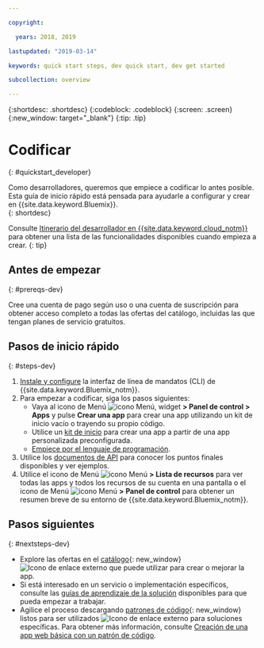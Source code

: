 ```yaml
---

copyright:

  years: 2018, 2019

lastupdated: "2019-03-14"

keywords: quick start steps, dev quick start, dev get started

subcollection: overview

---
```


{:shortdesc: .shortdesc}
{:codeblock: .codeblock}
{:screen: .screen}
{:new_window: target="_blank"}
{:tip: .tip}

# Codificar 
{: #quickstart_developer}

Como desarrolladores, queremos que empiece a codificar lo antes posible. Esta guía de inicio rápido está pensada para ayudarle a configurar y crear en {{site.data.keyword.Bluemix}}.  
{: shortdesc}

Consulte [Itinerario del desarrollador en {{site.data.keyword.cloud_notm}}](/docs/overview?topic=overview-dev-journey) para obtener una lista de las funcionalidades disponibles cuando empieza a crear.
{: tip}

## Antes de empezar
{: #prereqs-dev}

Cree una cuenta de pago según uso o una cuenta de suscripción para obtener acceso completo a todas las ofertas del catálogo, incluidas las que tengan planes de servicio gratuitos. 

## Pasos de inicio rápido
{: #steps-dev}
 
1. [Instale y configure](/docs/home/tools) la interfaz de línea de mandatos (CLI) de {{site.data.keyword.Bluemix_notm}}. 
2. Para empezar a codificar, siga los pasos siguientes:
    * Vaya al icono de Menú ![icono Menú](../icons/icon_hamburger.svg), widget **> Panel de control > Apps** y pulse **Crear una app** para crear una app utilizando un kit de inicio vacío o trayendo su propio código.
    * Utilice un [kit de inicio](/docs/apps/tutorials?topic=creating-apps-tutorial-starterkit) para crear una app a partir de una app personalizada preconfigurada. 
    * [Empiece por el lenguaje de programación](/docs/home/build). 
3. Utilice los [documentos de API](https://{DomainName}/apidocs) para conocer los puntos finales disponibles y ver ejemplos.
4. Utilice el icono de Menú ![icono Menú](../icons/icon_hamburger.svg) **> Lista de recursos** para ver todas las apps y todos los recursos de su cuenta en una pantalla o el icono de Menú ![icono Menú](../icons/icon_hamburger.svg) **> Panel de control** para obtener un resumen breve de su entorno de {{site.data.keyword.Bluemix_notm}}.

## Pasos siguientes
{: #nextsteps-dev}

* Explore las ofertas en el [catálogo](https://{DomainName}/catalog){: new_window} ![Icono de enlace externo](../icons/launch-glyph.svg) que puede utilizar para crear o mejorar la app.
* Si está interesado en un servicio o implementación específicos, consulte las [guías de aprendizaje de la solución](/docs/tutorials?topic=solution-tutorials-tutorials) disponibles para que pueda empezar a trabajar.
* Agilice el proceso descargando [patrones de código](https://developer.ibm.com/patterns/){: new_window} listos para ser utilizados ![Icono de enlace externo](../icons/launch-glyph.svg "Icono de enlace externo") para soluciones específicas. Para obtener más información, consulte [Creación de una app web básica con un patrón de código](/docs/apps/tutorials?topic=creating-apps-tutorial-codepattern).




